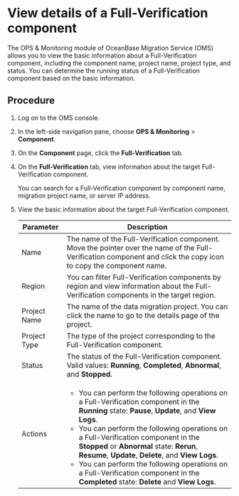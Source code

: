 # View details of a Full-Verification component

The OPS & Monitoring module of OceanBase Migration Service (OMS) allows you to view the basic information about a Full-Verification component, including the component name, project name, project type, and status. You can determine the running status of a Full-Verification component based on the basic information.

## Procedure

1. Log on to the OMS console.

2. In the left-side navigation pane, choose **OPS & Monitoring** > **Component**.

3. On the **Component** page, click the **Full-Verification** tab.

4. On the **Full-Verification** tab, view information about the target Full-Verification component.

   You can search for a Full-Verification component by component name, migration project name, or server IP address.

5. View the basic information about the target Full-Verification component.

   | **Parameter** | **Description**                                                                                                                                                                                                                                                                                                                                                                                                                                                                              |
   |----------------------------------------------------------------------------------------------------------------------------------------------------------------------------------------------------------------------------------------------------------------------------------------------------------------------------------------------------------------------------------------------------------------------------------------------------------------------------------------------|--------------------------------------------------------------------------------------------------------------------------------------------------------------------------|
   | Name | The name of the Full-Verification component. Move the pointer over the name of the Full-Verification component and click the copy icon to copy the component name.                                                                                                                                                                                                                                                                                                                           |
   | Region | You can filter Full-Verification components by region and view information about the Full-Verification components in the target region.                                                                                                                                                                                                                                                                                                                                                      |
   | Project Name | The name of the data migration project. You can click the name to go to the details page of the project.                                                                                                                                                                                                                                                                                                                                                                                     |
   | Project Type | The type of the project corresponding to the Full-Verification component.                                                                                                                                                                                                                                                                                                                                                                                                                    |
   | Status | The status of the Full-Verification component. Valid values: **Running**, **Completed**, **Abnormal**, and **Stopped**.                                                                                                                                                                                                                                                                                                                                                                      |
   | Actions | <ul><li>You can perform the following operations on a Full-Verification component in the **Running** state: **Pause**, **Update**, and **View Logs**.   <li> You can perform the following operations on a Full-Verification component in the **Stopped** or **Abnormal** state: **Rerun**, **Resume**, **Update**, **Delete**, and **View Logs**.   <li>You can perform the following operations on a Full-Verification component in the **Completed** state: **Delete** and **View Logs**. |

